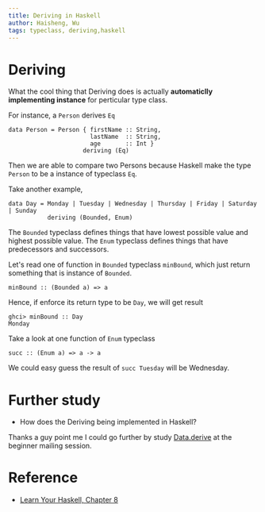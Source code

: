 ```yaml
---
title: Deriving in Haskell
author: Haisheng, Wu
tags: typeclass, deriving,haskell
---
```


# Deriving
What the cool thing that Deriving does is actually **automaticlly implementing instance** for perticular type class.

For instance, a `Person` derives `Eq`

~~~~~
data Person = Person { firstName :: String, 
                       lastName  :: String, 
                       age       :: Int }
                     deriving (Eq)
~~~~~

Then we are able to compare two Persons because Haskell make the type `Person` to be a instance of typeclass `Eq`.

Take another example,

~~~~~
data Day = Monday | Tuesday | Wednesday | Thursday | Friday | Saturday | Sunday
           deriving (Bounded, Enum)
~~~~~

The `Bounded` typeclass defines things that have lowest possible value and highest possible value.
The `Enum` typeclass defines things that have predecessors and successors.

Let's read one of function in `Bounded` typeclass `minBound`, which just return something that is instance of `Bounded`.

~~~~~
minBound :: (Bounded a) => a
~~~~~

Hence, if enforce its return type to be `Day`, we will get result

~~~~~
ghci> minBound :: Day  
Monday 
~~~~~

Take a look at one function of `Enum` typeclass

~~~~~
succ :: (Enum a) => a -> a
~~~~~

We could easy guess the result of `succ Tuesday` will be Wednesday.

# Further study
- How does the Deriving being implemented in Haskell?

Thanks a guy point me I could go further by study [Data.derive](http://hackage.haskell.org/package/derive) at the beginner mailing session.

# Reference
- [Learn Your Haskell, Chapter 8](http://learnyouahaskell.com/making-our-own-types-and-typeclasses)
